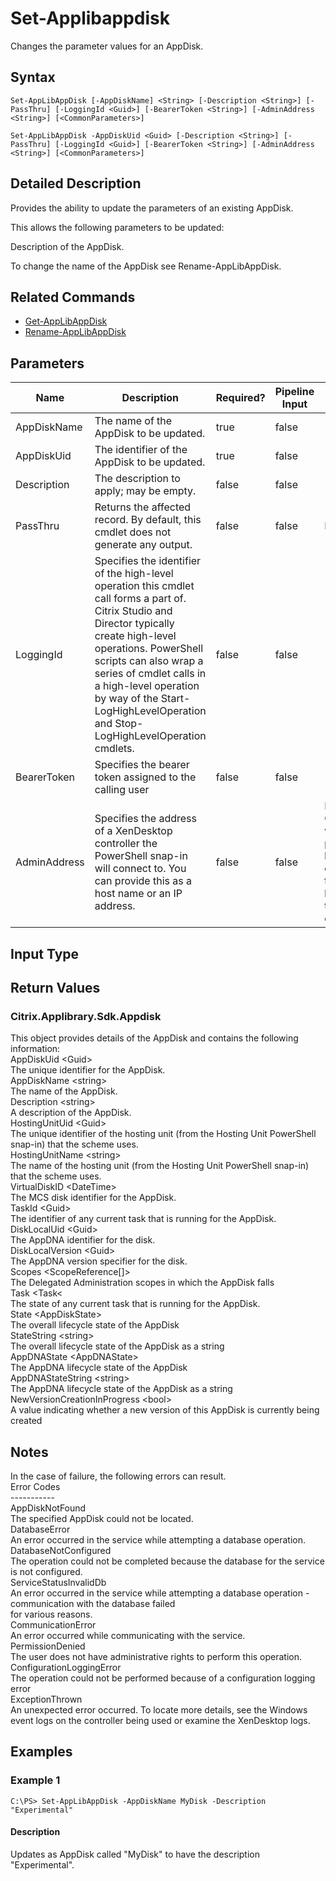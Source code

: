 ﻿
# Set-Applibappdisk
Changes the parameter values for an AppDisk.
## Syntax
```
Set-AppLibAppDisk [-AppDiskName] <String> [-Description <String>] [-PassThru] [-LoggingId <Guid>] [-BearerToken <String>] [-AdminAddress <String>] [<CommonParameters>]

Set-AppLibAppDisk -AppDiskUid <Guid> [-Description <String>] [-PassThru] [-LoggingId <Guid>] [-BearerToken <String>] [-AdminAddress <String>] [<CommonParameters>]
```
## Detailed Description
Provides the ability to update the parameters of an existing AppDisk.

This allows the following parameters to be updated:

Description of the AppDisk.

To change the name of the AppDisk see Rename-AppLibAppDisk.


## Related Commands

* [Get-AppLibAppDisk](./Get-AppLibAppDisk/)
* [Rename-AppLibAppDisk](./Rename-AppLibAppDisk/)
## Parameters
| Name   | Description | Required? | Pipeline Input | Default Value |
| --- | --- | --- | --- | --- |
| AppDiskName | The name of the AppDisk to be updated. | true | false |  |
| AppDiskUid | The identifier of the AppDisk to be updated. | true | false |  |
| Description | The description to apply; may be empty. | false | false |  |
| PassThru | Returns the affected record. By default, this cmdlet does not generate any output. | false | false | False |
| LoggingId | Specifies the identifier of the high-level operation this cmdlet call forms a part of. Citrix Studio and Director typically create high-level operations. PowerShell scripts can also wrap a series of cmdlet calls in a high-level operation by way of the Start-LogHighLevelOperation and Stop-LogHighLevelOperation cmdlets. | false | false |  |
| BearerToken | Specifies the bearer token assigned to the calling user | false | false |  |
| AdminAddress | Specifies the address of a XenDesktop controller the PowerShell snap-in will connect to. You can provide this as a host name or an IP address. | false | false | Localhost. Once a value is provided by any cmdlet, this value becomes the default. |

## Input Type

### 

## Return Values

### Citrix.Applibrary.Sdk.Appdisk
This object provides details of the AppDisk and contains the following information:<br>          AppDiskUid &lt;Guid&gt;<br>          The unique identifier for the AppDisk.<br>          AppDiskName &lt;string&gt;<br>          The name of the AppDisk.<br>          Description &lt;string&gt;<br>          A description of the AppDisk.<br>          HostingUnitUid &lt;Guid&gt;<br>          The unique identifier of the hosting unit (from the Hosting Unit PowerShell snap-in) that the scheme uses.<br>          HostingUnitName &lt;string&gt;<br>          The name of the hosting unit (from the Hosting Unit PowerShell snap-in) that the scheme uses.<br>          VirtualDiskID &lt;DateTime&gt;<br>          The MCS disk identifier for the AppDisk.<br>          TaskId &lt;Guid&gt;<br>          The identifier of any current task that is running for the AppDisk.<br>          DiskLocalUid  &lt;Guid&gt;<br>          The AppDNA identifier for the disk.<br>          DiskLocalVersion  &lt;Guid&gt;<br>          The AppDNA version specifier for the disk.<br>          Scopes &lt;ScopeReference\[\]&gt;<br>          The Delegated Administration scopes in which the AppDisk falls<br>          Task &lt;Task&lt;<br>          The state of any current task that is running for the AppDisk.<br>          State &lt;AppDiskState&gt;<br>          The overall lifecycle state of the AppDisk<br>          StateString &lt;string&gt;<br>          The overall lifecycle state of the AppDisk as a string<br>          AppDNAState &lt;AppDNAState&gt;<br>          The AppDNA lifecycle state of the AppDisk<br>          AppDNAStateString &lt;string&gt;<br>          The AppDNA lifecycle state of the AppDisk as a string<br>          NewVersionCreationInProgress &lt;bool&gt;<br>          A value indicating whether a new version of this AppDisk is currently being created
## Notes
In the case of failure, the following errors can result.<br>    Error Codes<br>    -----------<br>    AppDiskNotFound<br>    The specified AppDisk could not be located.<br>    DatabaseError<br>    An error occurred in the service while attempting a database operation.<br>    DatabaseNotConfigured<br>    The operation could not be completed because the database for the service is not configured.<br>    ServiceStatusInvalidDb<br>    An error occurred in the service while attempting a database operation - communication with the database failed<br>    for various reasons.<br>    CommunicationError<br>    An error occurred while communicating with the service.<br>    PermissionDenied<br>    The user does not have administrative rights to perform this operation.<br>    ConfigurationLoggingError<br>    The operation could not be performed because of a configuration logging error<br>    ExceptionThrown<br>    An unexpected error occurred.  To locate more details, see the Windows event logs on the controller being used or examine the XenDesktop logs.
## Examples

### Example 1
```
C:\PS> Set-AppLibAppDisk -AppDiskName MyDisk -Description "Experimental"
```
#### Description
Updates as AppDisk called "MyDisk" to have the description "Experimental".
